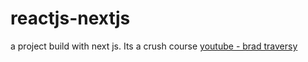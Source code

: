 # reactjs-nextjs
a project build with next js. Its a crush course
[youtube - brad traversy](https://www.youtube.com/watch?v=mTz0GXj8NN0)
